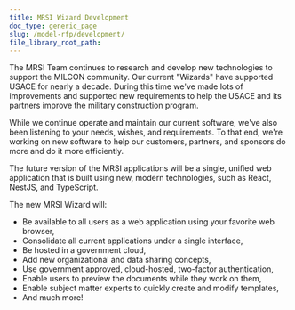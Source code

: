 ```yaml
---
title: MRSI Wizard Development
doc_type: generic_page
slug: /model-rfp/development/
file_library_root_path:
---
```


The MRSI Team continues to research and develop new technologies to support the MILCON community. Our current "Wizards" have supported USACE for nearly a decade. During this time we've made lots of improvements and supported new requirements to help the USACE and its partners improve the military construction program.

While we continue operate and maintain our current software, we've also been listening to your needs, wishes, and requirements. To that end, we're working on new software to help our customers, partners, and sponsors do more and do it more efficiently.

The future version of the MRSI applications will be a single, unified web application that is built using new, modern technologies, such as React, NestJS, and TypeScript.

The new MRSI Wizard will:

- Be available to all users as a web application using your favorite web browser,
- Consolidate all current applications under a single interface,
- Be hosted in a government cloud,
- Add new organizational and data sharing concepts,
- Use government approved, cloud-hosted, two-factor authentication,
- Enable users to preview the documents while they work on them,
- Enable subject matter experts to quickly create and modify templates,
- And much more!
